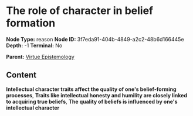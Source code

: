 # The role of character in belief formation

**Node Type:** reason
**Node ID:** 3f7eda91-404b-4849-a2c2-48b6d166445e
**Depth:** -1
**Terminal:** No

**Parent:** [Virtue Epistemology](virtue-epistemology.md)

## Content

**Intellectual character traits affect the quality of one's belief-forming processes**, **Traits like intellectual honesty and humility are closely linked to acquiring true beliefs**, **The quality of beliefs is influenced by one's intellectual character**
